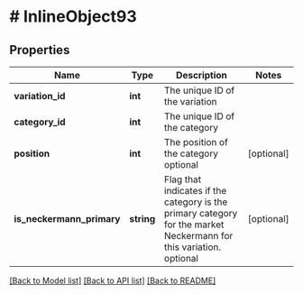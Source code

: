 # # InlineObject93

## Properties

Name | Type | Description | Notes
------------ | ------------- | ------------- | -------------
**variation_id** | **int** | The unique ID of the variation | 
**category_id** | **int** | The unique ID of the category | 
**position** | **int** | The position of the category optional | [optional] 
**is_neckermann_primary** | **string** | Flag that indicates if the category is the primary category for the market Neckermann for this variation. optional | [optional] 

[[Back to Model list]](../../README.md#documentation-for-models) [[Back to API list]](../../README.md#documentation-for-api-endpoints) [[Back to README]](../../README.md)


